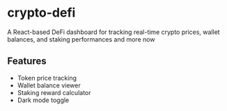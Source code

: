 # crypto-defi
A React-based DeFi dashboard for tracking real-time crypto prices, wallet balances, and staking performances and more now
## Features
- Token price tracking
- Wallet balance viewer
- Staking reward calculator
- Dark mode toggle
